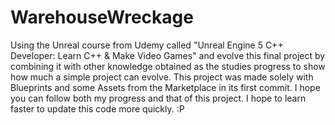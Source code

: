# WarehouseWreckage

Using the Unreal course from Udemy called "Unreal Engine 5 C++ Developer: Learn C++ & Make Video Games" and evolve this final project by combining it with other knowledge obtained as the studies progress to show how much a simple project can evolve. This project was made solely with Blueprints and some Assets from the Marketplace in its first commit. 
I hope you can follow both my progress and that of this project. I hope to learn faster to update this code more quickly. :P
